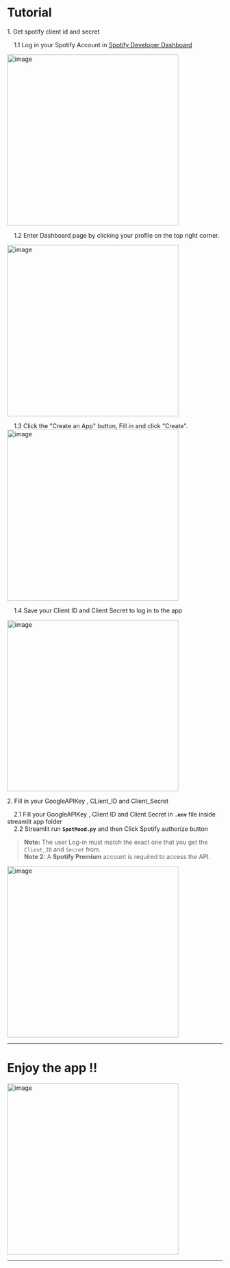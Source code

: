 # Tutorial
 
<p>1. Get spotify client id and secret<br>
 
&nbsp;&nbsp;&nbsp;&nbsp;1.1 Log in your Spotify Account in <a href="https://developer.spotify.com">Spotify Developer Dashboard</a><br>
 
<img src="https://github.com/user-attachments/assets/22abcdc7-4f82-4055-8cde-56913492cc5e" alt="image" width="400">
 
&nbsp;&nbsp;&nbsp;&nbsp;1.2 Enter Dashboard page by clicking your profile on the top right corner.<br>
 
<img src="https://github.com/user-attachments/assets/2b77b7c9-7ba4-43ee-b395-e1bf88120d88" alt="image" width="400">
 
&nbsp;&nbsp;&nbsp;&nbsp;1.3 Click the "Create an App" button, Fill in and click "Create".<br>
<img src="https://github.com/user-attachments/assets/87025885-69e8-452d-b477-7760d16260bf" alt="image" width="400">
 
 
&nbsp;&nbsp;&nbsp;&nbsp;1.4 Save your Client ID and Client Secret to log in to the app<br>
 
<img src="https://github.com/user-attachments/assets/e24cc09b-180d-45c2-8e9c-e96560149386" alt="image" width="400"></p>
 
 
<p>2. Fill in your GoogleAPIKey , CLient_ID and Client_Secret<br>
 
&nbsp;&nbsp;&nbsp;&nbsp;2.1 Fill your GoogleAPIKey , Client ID and Client Secret in **`.env`** file inside streamlit app folder<br>
&nbsp;&nbsp;&nbsp;&nbsp;2.2 Streamlit run **`SpotMood.py`** and then Click Spotify authorize button <br>

> **Note:** The user Log-in must match the exact one that you get the `Client_ID` and `Secret` from.  
> **Note 2:** A **Spotify Premium** account is required to access the API.
<img src="https://github.com/user-attachments/assets/b5cd50da-5444-4724-adc8-365122a2b7b5" alt="image" width="400">
 
 
<hr>
 
# Enjoy the app !! <br>
 
<img src="https://github.com/user-attachments/assets/d7032096-862c-4344-94ff-108d5969740f" alt="image" width="400">
 
<hr>
 
